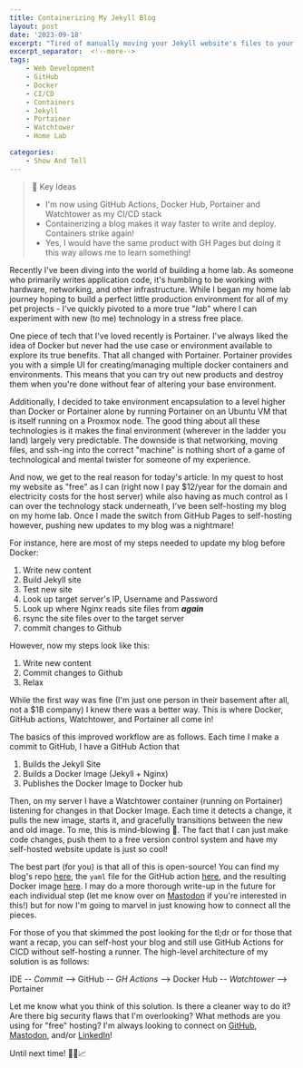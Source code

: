 ```yaml
---
title: Containerizing My Jekyll Blog
layout: post
date: '2023-09-18'
excerpt: "Tired of manually moving your Jekyll website's files to your production server? Try making it a Docker image!"
excerpt_separator:  <!--more-->
tags: 
    - Web Development
    - GitHub
    - Docker
    - CI/CD
    - Containers
    - Jekyll
    - Portainer
    - Watchtower
    - Home Lab

categories: 
    - Show And Tell
---
```

> 📝 Key Ideas
> * I'm now using GitHub Actions, Docker Hub, Portainer and Watchtower as my CI/CD stack
> * Containerizing a blog makes it way faster to write and deploy. Containers strike again!
> * Yes, I would have the same product with GH Pages but doing it this way allows me to learn something! 

Recently I've been diving into the world of building a home lab. As someone who primarily writes application code, it's humbling to be working with hardware, networking, and other infrastructure. While I began my home lab journey hoping to build a perfect little production environment for all of my pet projects - I've quickly pivoted to a more true "_lab_" where I can experiment with new (to me) technology in a stress free place. 

One piece of tech that I've loved recently is Portainer. I've always liked the idea of Docker but never had the use case or environment available to explore its true benefits. That all changed with Portainer. Portainer provides you with a simple UI for creating/managing multiple docker containers and environments. This means that you can try out new products and destroy them when you're done without fear of altering your base environment. 

Additionally, I decided to take environment encapsulation to a level higher than Docker or Portainer alone by running Portainer on an Ubuntu VM that is itself running on a Proxmox node. The good thing about all these technologies is it makes the final environment (wherever in the ladder you land) largely very predictable. The downside is that networking, moving files, and ssh-ing into the correct "machine" is nothing short of a game of technological and mental twister for someone of my experience. 

And now, we get to the real reason for today's article. In my quest to host my website as "free" as I can (right now I pay $12/year for the domain and electricity costs for the host server) while also having as much control as I can over the technology stack underneath, I've been self-hosting my blog on my home lab. Once I made the switch from GitHub Pages to self-hosting however, pushing new updates to my blog was a nightmare! 

For instance, here are most of my steps needed to update my blog before Docker: 

1. Write new content 
2. Build Jekyll site
3. Test new site
4. Look up target server's IP, Username and Password
5. Look up where Nginx reads site files from __*again*__
6. rsync the site files over to the target server
7. commit changes to Github

However, now my steps look like this:
1. Write new content
2. Commit changes to Github
3. Relax

While the first way was fine (I'm just one person in their basement after all, not a $1B company) I knew there was a better way. This is where Docker, GitHub actions, Watchtower, and Portainer all come in! 

The basics of this improved workflow are as follows. Each time I make a commit to GitHub, I have a GitHub Action that 

1. Builds the Jekyll Site
2. Builds a Docker Image (Jekyll + Nginx)
3. Publishes the Docker Image to Docker hub

Then, on my server I have a Watchtower container (running on Portainer) listening for changes in that Docker Image. Each time it detects a change, it pulls the new image, starts it, and gracefully transitions between the new and old image. To me, this is mind-blowing 🤯. The fact that I can just make code changes, push them to a free version control system and have my self-hosted website update is just so cool! 

The best part (for you) is that all of this is open-source! You can find my blog's repo [here](https://github.com/M-Barrows/Home), the `yaml` file for the GitHub action [here](https://github.com/M-Barrows/Home/blob/a5f801c62f06b2b8028c8d54cd7ea71522d2e307/.github/workflows/docker-hub-deploy.yml), and the resulting Docker image [here](https://hub.docker.com/repository/docker/codecoffee/blog/general). I may do a more thorough write-up in the future for each individual step (let me know over on [Mastodon](https://hachyderm.io/@CodeAndCoffee) if you're interested in this!) but for now I'm going to marvel in just knowing how to connect all the pieces. 

For those of you that skimmed the post looking for the tl;dr or for those that want a recap, you can self-host your blog and still use GitHub Actions for CICD without self-hosting a runner. The high-level architecture of my solution is as follows: 

IDE -- _Commit_ --> GitHub -- _GH Actions_ --> Docker Hub -- _Watchtower_ --> Portainer

Let me know what you think of this solution. Is there a cleaner way to do it? Are there big security flaws that I'm overlooking? What methods are you using for "free" hosting? I'm always looking to connect on [GitHub](https://github.com/M-Barrows), [Mastodon](https://hachyderm.io/@CodeAndCoffee), and/or [LinkedIn](www.linkedin.com/in/michaelabarrows)! 


Until next time! 🙋‍♂️📈
